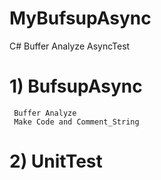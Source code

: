 # MyBufsupAsync
C# Buffer Analyze AsyncTest

# 1) BufsupAsync
     Buffer Analyze
	 Make Code and Comment_String
# 2) UnitTest
